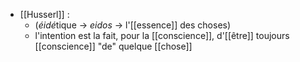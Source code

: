 - [[Husserl]] :
	- (*éidé*tique → *eidos* → l'[[essence]] des choses)
	- l'intention est la fait, pour la [[conscience]], d'[[être]] toujours [[conscience]] "de" quelque [[chose]]